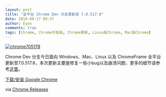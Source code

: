 ```yaml
---
layout: post
title: "全平台 Chrome Dev 分支更新至 7.0.517.8"
date: 2010-09-17 09:37
author: Eyon
comments: true
tags: [Chrome, Chrome开发版, Chrome更新, Linux版Chrome, Mac版Chrome]
---
```

<a href="http://img.chromi.org/2010/09/chrome705178.png">![](http://img.chromi.org/2010/09/chrome705178.png "chrome705178")</a>

Chrome Dev 分支今日面向 Windows、Mac、Linux 以及 ChromeFrame 全平台更新至7.0.517.8，本次更新主要是修复一些小bug以及崩溃问题，更多的细节请参考[这里](http://build.chromium.org/buildbot/perf/dashboard/ui/changelog.html?url=/branches/517/src&range=59018:59474&mode=html)。

[下载/安装 Google Chrome](http://www.chromi.org/chromedownload/)

via [Chrome Releases](http://googlechromereleases.blogspot.com/2010/09/dev-channel-update_16.html)
